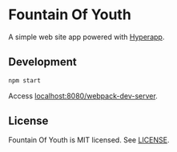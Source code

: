 # Fountain Of Youth

A simple web site app powered with [Hyperapp](https://github.com/hyperapp/hyperapp).

## Development

```bash
npm start
```

Access [localhost:8080/webpack-dev-server](http://localhost:8080/webpack-dev-server/index.html).

## License

Fountain Of Youth is MIT licensed. See [LICENSE](LICENSE).
